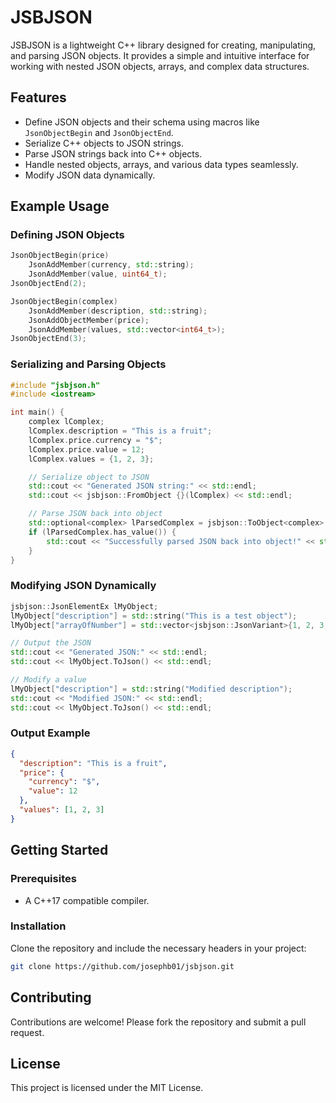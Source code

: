 # JSBJSON

JSBJSON is a lightweight C++ library designed for creating, manipulating, and parsing JSON objects. It provides a simple and intuitive interface for working with nested JSON objects, arrays, and complex data structures.

## Features

- Define JSON objects and their schema using macros like `JsonObjectBegin` and `JsonObjectEnd`.
- Serialize C++ objects to JSON strings.
- Parse JSON strings back into C++ objects.
- Handle nested objects, arrays, and various data types seamlessly.
- Modify JSON data dynamically.

## Example Usage

### Defining JSON Objects

```cpp
JsonObjectBegin(price)
    JsonAddMember(currency, std::string);
    JsonAddMember(value, uint64_t);
JsonObjectEnd(2);

JsonObjectBegin(complex)
    JsonAddMember(description, std::string);
    JsonAddObjectMember(price);
    JsonAddMember(values, std::vector<int64_t>);
JsonObjectEnd(3);
```

### Serializing and Parsing Objects

```cpp
#include "jsbjson.h"
#include <iostream>

int main() {
    complex lComplex;
    lComplex.description = "This is a fruit";
    lComplex.price.currency = "$";
    lComplex.price.value = 12;
    lComplex.values = {1, 2, 3};

    // Serialize object to JSON
    std::cout << "Generated JSON string:" << std::endl;
    std::cout << jsbjson::FromObject {}(lComplex) << std::endl;

    // Parse JSON back into object
    std::optional<complex> lParsedComplex = jsbjson::ToObject<complex> {}(jsbjson::FromObject {}(lComplex));
    if (lParsedComplex.has_value()) {
        std::cout << "Successfully parsed JSON back into object!" << std::endl;
    }
}
```

### Modifying JSON Dynamically

```cpp
jsbjson::JsonElementEx lMyObject;
lMyObject["description"] = std::string("This is a test object");
lMyObject["arrayOfNumber"] = std::vector<jsbjson::JsonVariant>{1, 2, 3, 4, 5, 6};

// Output the JSON
std::cout << "Generated JSON:" << std::endl;
std::cout << lMyObject.ToJson() << std::endl;

// Modify a value
lMyObject["description"] = std::string("Modified description");
std::cout << "Modified JSON:" << std::endl;
std::cout << lMyObject.ToJson() << std::endl;
```

### Output Example

```json
{
  "description": "This is a fruit",
  "price": {
    "currency": "$",
    "value": 12
  },
  "values": [1, 2, 3]
}
```

## Getting Started

### Prerequisites

- A C++17 compatible compiler.

### Installation

Clone the repository and include the necessary headers in your project:

```bash
git clone https://github.com/josephb01/jsbjson.git
```

## Contributing

Contributions are welcome! Please fork the repository and submit a pull request.

## License

This project is licensed under the MIT License.